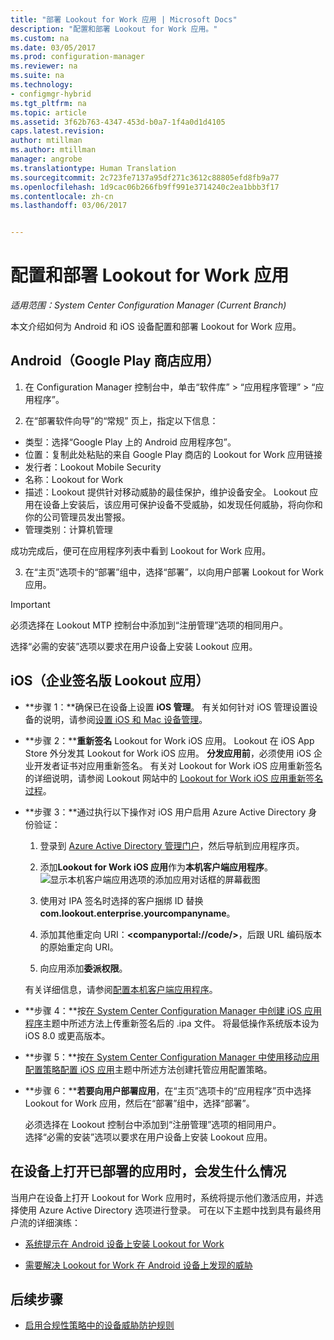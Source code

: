 ```yaml
---
title: "部署 Lookout for Work 应用 | Microsoft Docs"
description: "配置和部署 Lookout for Work 应用。"
ms.custom: na
ms.date: 03/05/2017
ms.prod: configuration-manager
ms.reviewer: na
ms.suite: na
ms.technology:
- configmgr-hybrid
ms.tgt_pltfrm: na
ms.topic: article
ms.assetid: 3f62b763-4347-453d-b0a7-1f4a0d1d4105
caps.latest.revision: 
author: mtillman
ms.author: mtillman
manager: angrobe
ms.translationtype: Human Translation
ms.sourcegitcommit: 2c723fe7137a95df271c3612c88805efd8fb9a77
ms.openlocfilehash: 1d9cac06b266fb9ff991e3714240c2ea1bbb3f17
ms.contentlocale: zh-cn
ms.lasthandoff: 03/06/2017


---
```

# <a name="configure-and-deploy-lookout-for-work-apps"></a>配置和部署 Lookout for Work 应用

*适用范围：System Center Configuration Manager (Current Branch)*

本文介绍如何为 Android 和 iOS 设备配置和部署 Lookout for Work 应用。

## <a name="android-google-play-store-app"></a>Android（Google Play 商店应用）
1.  在 Configuration Manager 控制台中，单击“软件库” > “应用程序管理” > “应用程序”。

2.  在“部署软件向导”的“常规”  页上，指定以下信息：
  * 类型：选择“Google Play 上的 Android 应用程序包”。
  * 位置：复制此处粘贴的来自 Google Play 商店的 Lookout for Work 应用链接
  * 发行者：Lookout Mobile Security
  * 名称：Lookout for Work
  * 描述：Lookout 提供针对移动威胁的最佳保护，维护设备安全。 Lookout 应用在设备上安装后，该应用可保护设备不受威胁，如发现任何威胁，将向你和你的公司管理员发出警报。
  * 管理类别：计算机管理

  成功完成后，便可在应用程序列表中看到 Lookout for Work 应用。

3.  在“主页”选项卡的“部署”组中，选择“部署”，以向用户部署 Lookout for Work 应用。
>[!IMPORTANT]
>必须选择在 Lookout MTP 控制台中添加到“注册管理”选项的相同用户。

  选择“必需的安装”选项以要求在用户设备上安装 Lookout 应用。

## <a name="ios-enterprise-signed-version-of-lookout-app"></a>iOS（企业签名版 Lookout 应用）

* **步骤 1：**确保已在设备上设置 **iOS 管理**。 有关如何针对 iOS 管理设置设备的说明，请参阅[设置 iOS 和 Mac 设备管理]()。

* **步骤 2：****重新签名** Lookout for Work iOS 应用。 Lookout 在 iOS App Store 外分发其 Lookout for Work iOS 应用。 **分发应用前**，必须使用 iOS 企业开发者证书对应用重新签名。 有关对 Lookout for Work iOS 应用重新签名的详细说明，请参阅 Lookout 网站中的 [Lookout for Work iOS 应用重新签名过程](https://personal.support.lookout.com/hc/en-us/articles/114094038714)。


* **步骤 3：**通过执行以下操作对 iOS 用户启用 Azure Active Directory 身份验证：
  1.  登录到 [Azure Active Directory 管理门户](https://manage.windowsazure.com)，然后导航到应用程序页。
  2.  添加**Lookout for Work iOS 应用**作为**本机客户端应用程序**。
  ![显示本机客户端应用选项的添加应用对话框的屏幕截图](media/aad-add-app.png)

  3. 使用对 IPA 签名时选择的客户捆绑 ID 替换 **com.lookout.enterprise.yourcompanyname**。
  4.  添加其他重定向 URI：**&lt;companyportal://code/>**，后跟 URL 编码版本的原始重定向 URI。
  5.  向应用添加**委派权限**。

  有关详细信息，请参阅[配置本机客户端应用程序](https://azure.microsoft.com/en-us/documentation/articles/app-service-mobile-how-to-configure-active-directory-authentication/#optional-configure-a-native-client-application)。


* **步骤 4：**按[在 System Center Configuration Manager 中创建 iOS 应用程序](https://docs.microsoft.com/en-us/sccm/apps/get-started/creating-ios-applications)主题中所述方法上传重新签名后的 .ipa 文件。 将最低操作系统版本设为 iOS 8.0 或更高版本。


* **步骤 5：**按[在 System Center Configuration Manager 中使用移动应用配置策略配置 iOS 应用](https://docs.microsoft.com/en-us/sccm/apps/deploy-use/configure-ios-apps-with-app-configuration-policies)主题中所述方法创建托管应用配置策略。


* **步骤 6：****若要向用户部署应用**，在“主页”选项卡的“应用程序”页中选择 Lookout for Work 应用，然后在“部署”组中，选择“部署”。

  必须选择在 Lookout 控制台中添加到“注册管理”选项的相同用户。  
选择“必需的安装”选项以要求在用户设备上安装 Lookout 应用。

## <a name="what-happens-when-the-deployed-app-is-opened-on-the-device"></a>在设备上打开已部署的应用时，会发生什么情况




当用户在设备上打开 Lookout for Work 应用时，系统将提示他们激活应用，并选择使用 Azure Active Directory 选项进行登录。 可在以下主题中找到具有最终用户流的详细演练：

* [系统提示在 Android 设备上安装 Lookout for Work](http://docs.microsoft.com/intune/enduser/you-are-prompted-to-install-lookout-for-work-android)

* [需要解决 Lookout for Work 在 Android 设备上发现的威胁](http://docs.microsoft.com/intune/enduser/you-need-to-resolve-a-threat-found-by-lookout-for-work-android)

## <a name="next-steps"></a>后续步骤
* [启用合规性策略中的设备威胁防护规则](enable-device-threat-protection-rule-compliance-policy.md)


